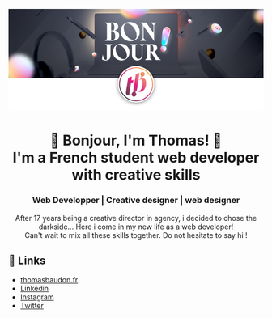 <p align="center">
  <img src="./img/bandeau-home.png" alt="Hi, I'm Thomas! 👋 I'm a French web developper with creative skills">
</p>

<h1 align="center"> 👋 Bonjour, I'm Thomas! 👋<br> I'm a French student web developer with creative skills </h1>
<h3 align="center"> Web Developper | Creative designer | web designer</h3>

<p align="center"> After 17 years being a creative director in agency, i decided to chose the darkside... Here i come in my new life as a web developer! <br>
Can't wait to mix all these skills together. Do not hesitate to say hi !</p>

## :link: Links

- [thomasbaudon.fr](https://www.thomasbaudon.fr/)
- [Linkedin](https://www.linkedin.com/in/thomas-baudon-985323a6/)
- [Instagram](https://www.instagram.com/__toma_b/?hl=fr)
- [Twitter](https://twitter.com/tbaudon)
